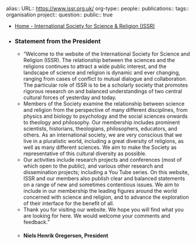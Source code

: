 alias::
URL:: https://www.issr.org.uk/
org-type::
people::
publications:: 
tags:: organisation
project::
question::
public:: true

- [Home - International Society for Science & Religion (ISSR)](https://www.issr.org.uk/)
- ### Statement from the President
	- “Welcome to the website of the International Society for Science and Religion (ISSR). The relationship between the sciences and the religions continues to attract a wide public interest, and the landscape of science and religion is dynamic and ever changing, ranging from cases of conflict to mutual dialogue and collaboration. The particular role of ISSR is to be a scholarly society that promotes rigorous research on and balanced understandings of two central cultural forces of yesterday and today.
	- Members of the Society examine the relationship between science and religion from the perspective of many different disciplines, from physics and biology to psychology and the social sciences onwards to theology and philosophy. Our membership includes prominent scientists, historians, theologians, philosophers, educators, and others. As an international society, we are very conscious that we live in a pluralistic world, including a great diversity of religions, as well as many different sciences. We aim to make the Society as representative of this cultural diversity as possible.
	- Our activities include research projects and conferences (most of which open to the public), and various other research and dissemination projects; including a You Tube series. On this website, ISSR and our members also publish clear and balanced statements on a range of new and sometimes contentious issues. We aim to include in our membership the leading figures around the world concerned with science and religion, and to advance the exploration of their interface for the benefit of all.
	- Thank you for visiting our website. We hope you will find what you are looking for here. We would welcome your comments and feedback.”
	- #### Niels Henrik Gregersen, President